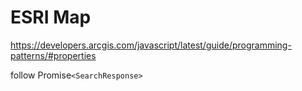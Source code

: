 # ESRI Map

https://developers.arcgis.com/javascript/latest/guide/programming-patterns/#properties

follow Promise`<SearchResponse>`
